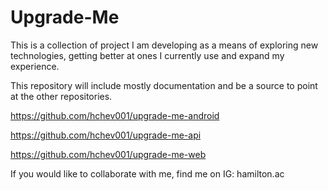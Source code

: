 # Upgrade-Me 

This is a collection of project I am developing as a means of exploring new technologies, getting better at ones I currently use and expand my experience.

This repository will include mostly documentation and be a source to point at the other repositories.

https://github.com/hchev001/upgrade-me-android

https://github.com/hchev001/upgrade-me-api

https://github.com/hchev001/upgrade-me-web

If you would like to collaborate with me, find me on IG: hamilton.ac
